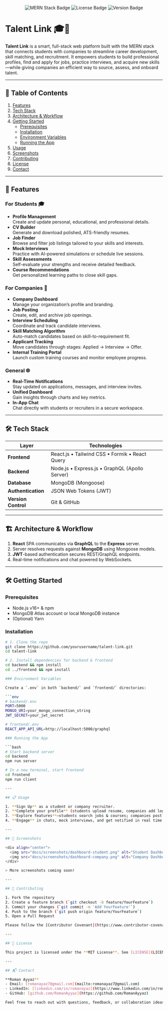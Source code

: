 <p align="center">
  <img src="https://img.shields.io/badge/MERN-Stack-blue" alt="MERN Stack Badge" />
  <img src="https://img.shields.io/badge/License-MIT-green" alt="License Badge" />
  <img src="https://img.shields.io/badge/Version-1.0.0-orange" alt="Version Badge" />
</p>

# Talent Link 🎓💼

**Talent Link** is a smart, full-stack web platform built with the MERN stack that connects students with companies to streamline career development, skill matching, and recruitment. It empowers students to build professional profiles, find and apply for jobs, practice interviews, and acquire new skills—while giving companies an efficient way to source, assess, and onboard talent.

---

## 📑 Table of Contents

1. [Features](#-features)  
2. [Tech Stack](#-tech-stack)  
3. [Architecture & Workflow](#-architecture--workflow)  
4. [Getting Started](#-getting-started)  
   - [Prerequisites](#prerequisites)  
   - [Installation](#installation)  
   - [Environment Variables](#environment-variables)  
   - [Running the App](#running-the-app)  
5. [Usage](#-usage)  
6. [Screenshots](#-screenshots)  
7. [Contributing](#-contributing)  
8. [License](#-license)  
9. [Contact](#-contact)  

---

## 🚀 Features

### For Students 🎓
- **Profile Management**  
  Create and update personal, educational, and professional details.
- **CV Builder**  
  Generate and download polished, ATS-friendly resumes.
- **Job Finder**  
  Browse and filter job listings tailored to your skills and interests.
- **Mock Interviews**  
  Practice with AI-powered simulations or schedule live sessions.
- **Skill Assessments**  
  Self-evaluate your strengths and receive detailed feedback.
- **Course Recommendations**  
  Get personalized learning paths to close skill gaps.

### For Companies 🏢
- **Company Dashboard**  
  Manage your organization’s profile and branding.
- **Job Posting**  
  Create, edit, and archive job openings.
- **Interview Scheduling**  
  Coordinate and track candidate interviews.
- **Skill Matching Algorithm**  
  Auto-match candidates based on skill-to-requirement fit.
- **Applicant Tracking**  
  Move candidates through stages: Applied → Interview → Offer.
- **Internal Training Portal**  
  Launch custom training courses and monitor employee progress.

### General 🌐
- **Real-Time Notifications**  
  Stay updated on applications, messages, and interview invites.
- **Unified Dashboard**  
  Gain insights through charts and key metrics.
- **In-App Chat**  
  Chat directly with students or recruiters in a secure workspace.

---

## 🛠 Tech Stack

| Layer             | Technologies                                  |
| ----------------- | --------------------------------------------- |
| **Frontend**      | React.js • Tailwind CSS • Formik • React Query |
| **Backend**       | Node.js • Express.js • GraphQL (Apollo Server) |
| **Database**      | MongoDB (Mongoose)                            |
| **Authentication**| JSON Web Tokens (JWT)                         |
| **Version Control**| Git & GitHub                                |

---

## 🏗 Architecture & Workflow

1. **React** SPA communicates via **GraphQL** to the **Express** server.  
2. Server resolves requests against **MongoDB** using Mongoose models.  
3. **JWT**-based authentication secures REST/GraphQL endpoints.  
4. Real-time notifications and chat powered by WebSockets.

---

## 🛠️ Getting Started

### Prerequisites

- Node.js v16+ & npm  
- MongoDB Atlas account or local MongoDB instance  
- (Optional) Yarn  

### Installation

```bash
# 1. Clone the repo
git clone https://github.com/yourusername/talent-link.git
cd talent-link

# 2. Install dependencies for backend & frontend
cd backend && npm install
cd ../frontend && npm install

### Environment Variables

Create a `.env` in both `backend/` and `frontend/` directories:

```env
# backend/.env
PORT=5000
MONGO_URI=your_mongo_connection_string
JWT_SECRET=your_jwt_secret

# frontend/.env
REACT_APP_API_URL=http://localhost:5000/graphql

### Running the App

```bash
# Start backend server
cd backend
npm run server

# In a new terminal, start frontend
cd frontend
npm run client

---

## 📋 Usage

1. **Sign Up** as a student or company recruiter.  
2. **Complete your profile** (students upload resume, companies add logo).  
3. **Explore features**—students search jobs & courses; companies post jobs & review candidates.  
4. **Engage** in chats, mock interviews, and get notified in real time.

---

## 📸 Screenshots

<div align="center">
  <img src="docs/screenshots/dashboard-student.png" alt="Student Dashboard" width="300" />
  <img src="docs/screenshots/dashboard-company.png" alt="Company Dashboard" width="300" />
</div>

> More screenshots coming soon!

---

## 🤝 Contributing

1. Fork the repository  
2. Create a feature branch (`git checkout -b feature/YourFeature`)  
3. Commit your changes (`git commit -m 'Add YourFeature'`)  
4. Push to the branch (`git push origin feature/YourFeature`)  
5. Open a Pull Request  

Please follow the [Contributor Covenant](https://www.contributor-covenant.org/) code of conduct.

---

## 📄 License

This project is licensed under the **MIT License**. See [LICENSE](LICENSE) for details.

---

## 📬 Contact

**Roman Ayyaz**  
- Email: [romanayaz7@gmail.com](mailto:romanayaz7@gmail.com)  
- LinkedIn: [linkedin.com/in/romanayaz](https://www.linkedin.com/in/romanayaz)  
- GitHub: [github.com/RomanAyyaz](https://github.com/RomanAyyaz)

Feel free to reach out with questions, feedback, or collaboration ideas!


